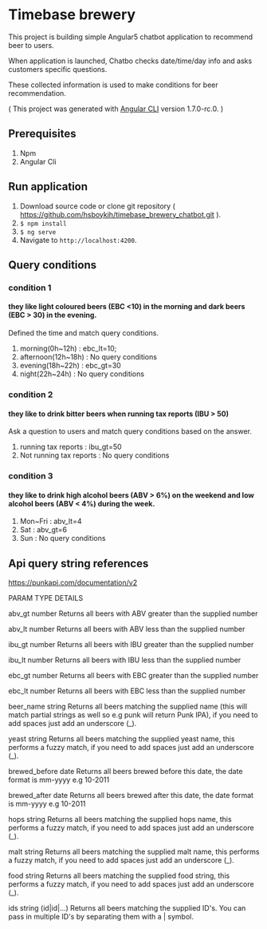 # Timebase brewery
This project is building simple Angular5 chatbot application to recommend beer to users.

When application is launched, Chatbo checks date/time/day info and asks customers specific questions.

These collected information is used to make conditions for beer recommendation.
 
( This project was generated with [Angular CLI](https://github.com/angular/angular-cli) version 1.7.0-rc.0. )

## Prerequisites
1. Npm
2. Angular Cli

## Run application
1. Download source code or clone git repository ( https://github.com/hsboykjh/timebase_brewery_chatbot.git ).
2. `$ npm install`
3. `$ ng serve`
4. Navigate to `http://localhost:4200`.

## Query conditions

### condition 1 
#### they like light coloured beers (EBC <10) in the morning and dark beers (EBC > 30) in the evening.
Defined the time and match query conditions.
1. morning(0h~12h) : ebc_lt=10;
2. afternoon(12h~18h) : No query conditions
3. evening(18h~22h) : ebc_gt=30
4. night(22h~24h) : No query conditions

### condition 2
#### they like to drink bitter beers when running tax reports (IBU > 50)
Ask a question to users and match query conditions based on the answer.
1. running tax reports : ibu_gt=50 
2. Not running tax reports : No query conditions

### condition 3 
#### they like to drink high alcohol beers (ABV > 6%) on the weekend and low alcohol beers (ABV < 4%) during the week.
1. Mon~Fri : abv_lt=4
2. Sat : abv_gt=6
3. Sun : No query conditions

## Api query string references
https://punkapi.com/documentation/v2

PARAM	TYPE	DETAILS

abv_gt	number	Returns all beers with ABV greater than the supplied number

abv_lt	number	Returns all beers with ABV less than the supplied number


ibu_gt	number	Returns all beers with IBU greater than the supplied number

ibu_lt	number	Returns all beers with IBU less than the supplied number

ebc_gt	number	Returns all beers with EBC greater than the supplied number

ebc_lt	number	Returns all beers with EBC less than the supplied number

beer_name	string	Returns all beers matching the supplied name (this will match partial strings as well so e.g punk will return Punk IPA), if you need to add spaces just add an underscore (_).

yeast	string	Returns all beers matching the supplied yeast name, this performs a fuzzy match, if you need to add spaces just add an underscore (_).

brewed_before	date	Returns all beers brewed before this date, the date format is mm-yyyy e.g 10-2011

brewed_after	date	Returns all beers brewed after this date, the date format is mm-yyyy e.g 10-2011

hops	string	Returns all beers matching the supplied hops name, this performs a fuzzy match, if you need to add spaces just add an underscore (_).

malt	string	Returns all beers matching the supplied malt name, this performs a fuzzy match, if you need to add spaces just add an underscore (_).

food	string	Returns all beers matching the supplied food string, this performs a fuzzy match, if you need to add spaces just add an underscore (_).

ids	string (id|id|...)	Returns all beers matching the supplied ID's. You can pass in multiple ID's by separating them with a | symbol.
